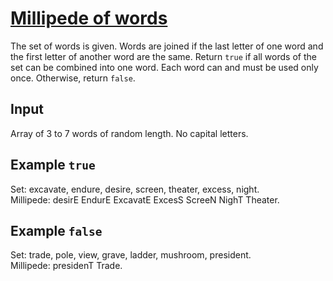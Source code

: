 # [Millipede of words](https://www.codewars.com/kata/millipede-of-words "https://www.codewars.com/kata/6344701cd748a12b99c0dbc4")

The set of words is given.
Words are joined if the last letter of one word and the first letter of another word are the same.
Return `true` if all words of the set can be combined into one word. Each word can and must be used
only once. Otherwise, return `false`.

## Input

Array of 3 to 7 words of random length. No capital letters.

## Example `true`

Set: excavate, endure, desire, screen, theater, excess, night.<br>
Millipede:  desirE EndurE ExcavatE ExcesS ScreeN NighT Theater.

## Example `false`

Set: trade, pole, view, grave, ladder, mushroom, president.<br>
Millipede:  presidenT Trade.